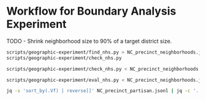 # Workflow for Boundary Analysis Experiment

TODO - Shrink neighborhood size to 90% of a target district size.

```bash
scripts/geographic-experiment/find_nhs.py > NC_precinct_neighborhoods.jsonl
scripts/geographic-experiment/check_nhs.py
```

```bash
scripts/geographic-experiment/check_nhs.py < NC_precinct_neighborhoods.jsonl
```

```bash
scripts/geographic-experiment/eval_nhs.py < NC_precinct_neighborhoods.jsonl > ~/local/geographic/NC_precinct_partisan.jsonl
```

```bash
jq -s 'sort_by(.Vf) | reverse[]' NC_precinct_partisan.jsonl | jq -c '.' > NC_precinct_partisan.descending.jsonl
```